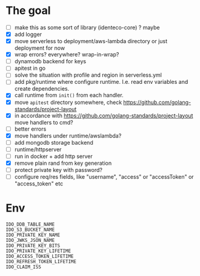 # The goal

-   [ ] make this as some sort of library (identeco-core) ? maybe
-   [x] add logger
-   [x] move serverless to deployment/aws-lambda directory or just deployment for now
-   [x] wrap errors? everywhere? wrap-in-wrap?
-   [ ] dynamodb backend for keys
-   [ ] apitest in go
-   [ ] solve the situation with profile and region in serverless.yml
-   [ ] add pkg/runtime where configure runtime. I.e. read env variables and create dependencies.
-   [x] call runtime from `init()` from each handler.
-   [x] move `apitest` directory somewhere, check https://github.com/golang-standards/project-layout
-   [x] in accordance with https://github.com/golang-standards/project-layout move handlers to cmd?
-   [ ] better errors
-   [x] move handlers under runtime/awslambda?
-   [ ] add mongodb storage backend
-   [ ] runtime/httpserver
-   [ ] run in docker + add http server
-   [x] remove plain rand from key generation
-   [ ] protect private key with password?
-   [ ] configure req/res fields, like "username", "access" or "accessToken" or "access_token" etc

# Env

```
IDO_DDB_TABLE_NAME
IDO_S3_BUCKET_NAME
IDO_PRIVATE_KEY_NAME
IDO_JWKS_JSON_NAME
IDO_PRIVATE_KEY_BITS
IDO_PRIVATE_KEY_LIFETIME
IDO_ACCESS_TOKEN_LIFETIME
IDO_REFRESH_TOKEN_LIFETIME
IDO_CLAIM_ISS
```
